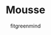 ---
layout: post
title: "Mousse"
permalink: /musse/
type: ["Sobremesa"]
description: "Mousse de chocolate vegana com nozes crocantes"
image: "/assets/img/musse.jpeg"
serve: 6 taças de sobremesa
diet: ["s-gluten","s-soja"]
time-total: 50
time-prepar: 20
time-confe: 30
author: fitgreenmind
ingredients: 
  - 150ml | aquafaba (água da cozedura do grão de bico)
  - 150gr de chocolate negro (70%)
  - Nozes a gosto 
instructions:
  - Bater em castelo as aquafaba (como se fosse clara de ovo). Estará pronto quando virar a taça e já não cair.
  - Derreter o chocolate em banho maria.
  - Depois do chocolate estar derretido, verter devagarinho para a tassa onde a aquafaba foi batida. Ir envolvendo.
  - Quando já tiver tudo bem envolvido, divida a musse por várias tassas.
  - Depois, é só picar numas nozes e meter por cima.
  - Levar ao frio, e estará pronto a comer.
---